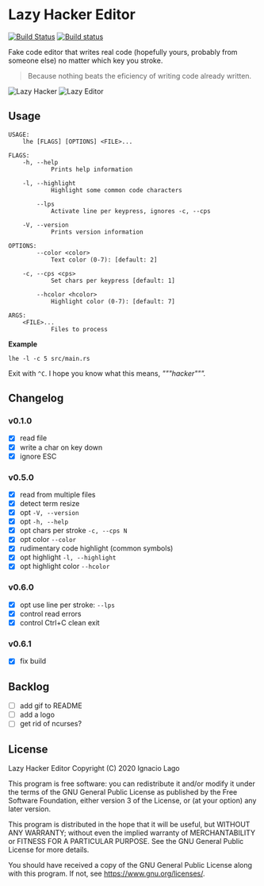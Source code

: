 # Lazy Hacker Editor

[![Build Status](https://travis-ci.org/ignlg/lazy_hacker_editor.svg?branch=master)](https://travis-ci.org/ignlg/lazy_hacker_editor) [![Build status](https://ci.appveyor.com/api/projects/status/wc7p5th4c7onpmo4/branch/master?svg=true)](https://ci.appveyor.com/project/ignlg/lazy-hacker-editor/branch/master)

Fake code editor that writes real code (hopefully yours, probably from someone else) no matter which key you stroke.

> Because nothing beats the eficiency of writing code already written.

![Lazy Hacker](https://i.imgur.com/rGOX9Ch.gif)
![Lazy Editor](https://i.imgur.com/geDSLgQ.gif)

## Usage

```
USAGE:
    lhe [FLAGS] [OPTIONS] <FILE>...

FLAGS:
    -h, --help
            Prints help information

    -l, --highlight
            Highlight some common code characters

        --lps
            Activate line per keypress, ignores -c, --cps

    -V, --version
            Prints version information

OPTIONS:
        --color <color>
            Text color (0-7): [default: 2]

    -c, --cps <cps>
            Set chars per keypress [default: 1]

        --hcolor <hcolor>
            Highlight color (0-7): [default: 7]

ARGS:
    <FILE>...
            Files to process
```

**Example**

```
lhe -l -c 5 src/main.rs
```

Exit with `^C`. I hope you know what this means, _"""hacker"""._

## Changelog

### v0.1.0

- [x] read file
- [x] write a char on key down
- [x] ignore ESC

### v0.5.0

- [x] read from multiple files
- [x] detect term resize
- [x] opt `-V, --version`
- [x] opt `-h, --help`
- [x] opt chars per stroke `-c, --cps N`
- [x] opt color `--color`
- [x] rudimentary code highlight (common symbols)
- [x] opt highlight `-l, --highlight`
- [x] opt highlight color `--hcolor`

### v0.6.0

- [x] opt use line per stroke: `--lps`
- [x] control read errors
- [x] control Ctrl+C clean exit

### v0.6.1

- [x] fix build

## Backlog

- [ ] add gif to README
- [ ] add a logo
- [ ] get rid of ncurses?

## License

Lazy Hacker Editor
Copyright (C) 2020 Ignacio Lago

This program is free software: you can redistribute it and/or modify
it under the terms of the GNU General Public License as published by
the Free Software Foundation, either version 3 of the License, or
(at your option) any later version.

This program is distributed in the hope that it will be useful,
but WITHOUT ANY WARRANTY; without even the implied warranty of
MERCHANTABILITY or FITNESS FOR A PARTICULAR PURPOSE. See the
GNU General Public License for more details.

You should have received a copy of the GNU General Public License
along with this program. If not, see <https://www.gnu.org/licenses/>.
